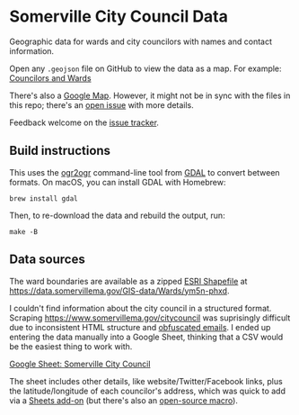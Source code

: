 # Somerville City Council Data

Geographic data for wards and city councilors with names and contact information.

Open any `.geojson` file on GitHub to view the data as a map. For example:
[Councilors and Wards](https://github.com/bhrutledge/somerville-city-council/blob/master/somerville_city_council.geojson)

There's also a [Google Map](https://www.google.com/maps/d/edit?mid=1NdzlUAOXIOcEXqEbAkA9X0g-auts70Ue). However, it might not be in sync with the files in this repo; there's an [open issue](https://github.com/bhrutledge/somerville-city-council/issues/4) with more details.

Feedback welcome on the [issue tracker](https://github.com/bhrutledge/somerville-city-council/issues).

## Build instructions

This uses the [ogr2ogr](https://gdal.org/programs/ogr2ogr.html) command-line tool from [GDAL](https://gdal.org/) to convert between formats. On macOS, you can install GDAL with Homebrew:

```
brew install gdal
```

Then, to re-download the data and rebuild the output, run:

```
make -B
```

## Data sources

The ward boundaries are available as a zipped [ESRI Shapefile](https://en.wikipedia.org/wiki/Shapefile) at <https://data.somervillema.gov/GIS-data/Wards/ym5n-phxd>.

I couldn't find information about the city council in a structured format. Scraping <https://www.somervillema.gov/citycouncil> was suprisingly difficult due to inconsistent HTML structure and [obfuscated emails](https://www.somervillema.gov/cdn-cgi/l/email-protection#4d3e393f2837222c39212c3f2a280d2a202c2421632e2220). I ended up entering the data manually into a Google Sheet, thinking that a CSV would be the easiest thing to work with.

[Google Sheet: Somerville City Council](https://docs.google.com/spreadsheets/d/1JCxK8rt9akj3HUKUE54cydyKgTsZnA9iSNZEGP_6d8Q)

The sheet includes other details, like website/Twitter/Facebook links, plus the latitude/longitude of each councilor's address, which was quick to add via a [Sheets add-on](https://gsuite.google.com/marketplace/app/geocode_by_awesome_table/904124517349) (but there's also an [open-source macro](https://github.com/nuket/google-sheets-geocoding-macro)).
